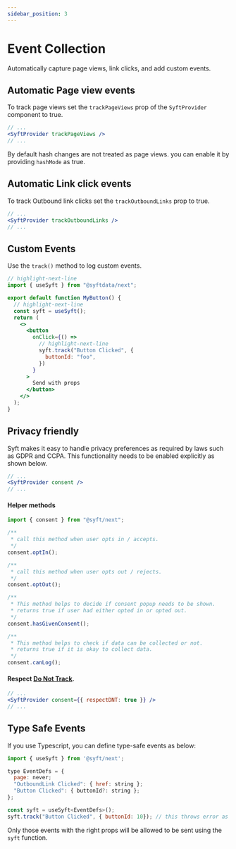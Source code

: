 ```yaml
---
sidebar_position: 3
---
```


# Event Collection

Automatically capture page views, link clicks, and add custom events.

## Automatic Page view events

To track page views set the `trackPageViews` prop of the `SyftProvider` component to true.

```jsx title="src/pages/_app.tsx"
// ...
<SyftProvider trackPageViews />
// ...
```

By default hash changes are not treated as page views. you can enable it by providing `hashMode` as true.

## Automatic Link click events

To track Outbound link clicks set the `trackOutboundLinks` prop to true.

```jsx title="src/pages/_app.tsx"
// ...
<SyftProvider trackOutboundLinks />
// ...
```

## Custom Events

Use the `track()` method to log custom events.

```jsx title="src/components/MyButton.tsx"
// highlight-next-line
import { useSyft } from "@syftdata/next";

export default function MyButton() {
  // highlight-next-line
  const syft = useSyft();
  return (
    <>
      <button
        onClick={() =>
          // highlight-next-line
          syft.track("Button Clicked", {
            buttonId: "foo",
          })
        }
      >
        Send with props
      </button>
    </>
  );
}
```

## Privacy friendly

Syft makes it easy to handle privacy preferences as required by laws such as GDPR and CCPA. This functionality needs to be enabled explicitly as shown below.

```jsx title="src/pages/_app.tsx"
// ...
<SyftProvider consent />
// ...
```

#### Helper methods

```js
import { consent } from "@syft/next";

/**
 * call this method when user opts in / accepts.
 */
consent.optIn();

/**
 * call this method when user opts out / rejects.
 */
consent.optOut();

/**
 * This method helps to decide if consent popup needs to be shown.
 * returns true if user had either opted in or opted out.
 */
consent.hasGivenConsent();

/**
 * This method helps to check if data can be collected or not.
 * returns true if it is okay to collect data.
 */
consent.canLog();
```

#### Respect [Do Not Track](https://developer.mozilla.org/en-US/docs/Web/API/Navigator/doNotTrack).

```jsx title="src/pages/_app.tsx"
// ...
<SyftProvider consent={{ respectDNT: true }} />
// ...
```

## Type Safe Events

If you use Typescript, you can define type-safe events as below:

```jsx
import { useSyft } from '@syft/next';

type EventDefs = {
  page: never;
  "OutboundLink Clicked": { href: string };
  "Button Clicked": { buttonId?: string };
};

const syft = useSyft<EventDefs>();
syft.track("Button Clicked", { buttonId: 10}); // this throws error as buttonId type is incompatible.
```

Only those events with the right props will be allowed to be sent using the `syft` function.
